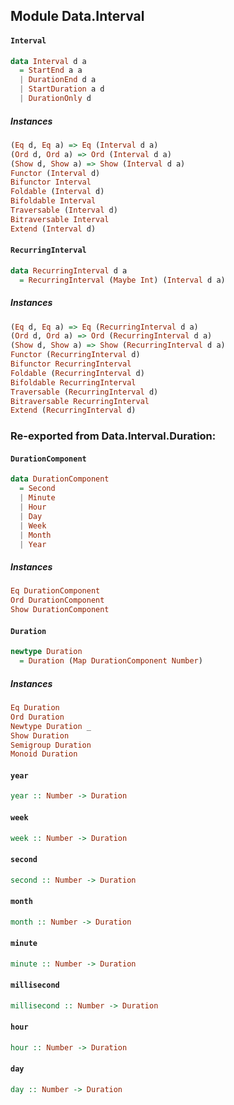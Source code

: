 ## Module Data.Interval

#### `Interval`

``` purescript
data Interval d a
  = StartEnd a a
  | DurationEnd d a
  | StartDuration a d
  | DurationOnly d
```

##### Instances
``` purescript
(Eq d, Eq a) => Eq (Interval d a)
(Ord d, Ord a) => Ord (Interval d a)
(Show d, Show a) => Show (Interval d a)
Functor (Interval d)
Bifunctor Interval
Foldable (Interval d)
Bifoldable Interval
Traversable (Interval d)
Bitraversable Interval
Extend (Interval d)
```

#### `RecurringInterval`

``` purescript
data RecurringInterval d a
  = RecurringInterval (Maybe Int) (Interval d a)
```

##### Instances
``` purescript
(Eq d, Eq a) => Eq (RecurringInterval d a)
(Ord d, Ord a) => Ord (RecurringInterval d a)
(Show d, Show a) => Show (RecurringInterval d a)
Functor (RecurringInterval d)
Bifunctor RecurringInterval
Foldable (RecurringInterval d)
Bifoldable RecurringInterval
Traversable (RecurringInterval d)
Bitraversable RecurringInterval
Extend (RecurringInterval d)
```


### Re-exported from Data.Interval.Duration:

#### `DurationComponent`

``` purescript
data DurationComponent
  = Second
  | Minute
  | Hour
  | Day
  | Week
  | Month
  | Year
```

##### Instances
``` purescript
Eq DurationComponent
Ord DurationComponent
Show DurationComponent
```

#### `Duration`

``` purescript
newtype Duration
  = Duration (Map DurationComponent Number)
```

##### Instances
``` purescript
Eq Duration
Ord Duration
Newtype Duration _
Show Duration
Semigroup Duration
Monoid Duration
```

#### `year`

``` purescript
year :: Number -> Duration
```

#### `week`

``` purescript
week :: Number -> Duration
```

#### `second`

``` purescript
second :: Number -> Duration
```

#### `month`

``` purescript
month :: Number -> Duration
```

#### `minute`

``` purescript
minute :: Number -> Duration
```

#### `millisecond`

``` purescript
millisecond :: Number -> Duration
```

#### `hour`

``` purescript
hour :: Number -> Duration
```

#### `day`

``` purescript
day :: Number -> Duration
```

